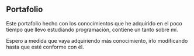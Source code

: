 ## Portafolio

Este portafolio hecho con los conocimientos que he adquirido en el poco tiempo que llevo estudiando programación, contiene un tanto sobre mí.

Espero a medida que vaya adquiriendo más conocimiento, irlo modificando hasta que esté conforme con él.